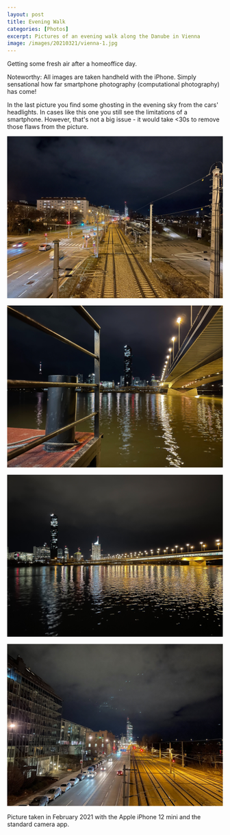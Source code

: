 ```yaml
---
layout: post
title: Evening Walk
categories: [Photos]
excerpt: Pictures of an evening walk along the Danube in Vienna
image: /images/20210321/vienna-1.jpg
---
```

Getting some fresh air after a homeoffice day.

Noteworthy: All images are taken handheld with the iPhone. Simply sensational how far smartphone photography (computational photography) has come!

In the last picture you find some ghosting in the evening sky from the cars' headlights. In cases like this one you still see the limitations of a smartphone. However, that's not a big issue - it would take <30s to remove those flaws from the picture.

![Evening walk along the Danube in Vienna](../images/20210321/vienna-1.jpg)

![Evening walk along the Danube in Vienna](../images/20210321/vienna-2.jpg)

![Evening walk along the Danube in Vienna](../images/20210321/vienna-3.jpg)

![Evening walk along the Danube in Vienna](../images/20210321/vienna-4.jpg)

Picture taken in February 2021 with the Apple iPhone 12 mini and the standard camera app.
